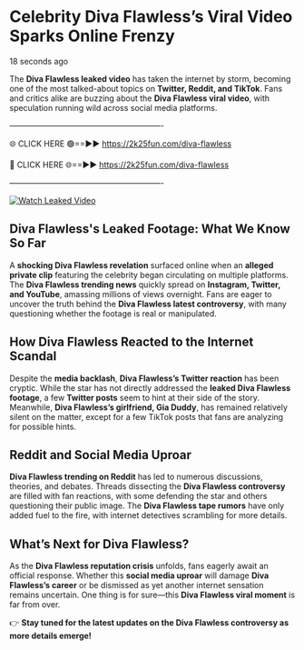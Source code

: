 # Celebrity Diva Flawless’s Viral Video Sparks Online Frenzy

18 seconds ago

The **Diva Flawless leaked video** has taken the internet by storm, becoming one of the most talked-about topics on **Twitter, Reddit, and TikTok**. Fans and critics alike are buzzing about the **Diva Flawless viral video**, with speculation running wild across social media platforms.

———————————————————-

🌐 CLICK HERE 🟢==►► https://2k25fun.com/diva-flawless

🔴 CLICK HERE 🌐==►► https://2k25fun.com/diva-flawless

———————————————————-

[![Watch Leaked Video](https://miro.medium.com/v2/resize:fit:828/format:webp/1*cilzJN44JGOrTw9NJCrNHA.gif "Watch Leaked Video")](https://2k25fun.com/diva-flawless)

## **Diva Flawless's Leaked Footage: What We Know So Far**  
A **shocking Diva Flawless revelation** surfaced online when an **alleged private clip** featuring the celebrity began circulating on multiple platforms. The **Diva Flawless trending news** quickly spread on **Instagram, Twitter, and YouTube**, amassing millions of views overnight. Fans are eager to uncover the truth behind the **Diva Flawless latest controversy**, with many questioning whether the footage is real or manipulated.  

## **How Diva Flawless Reacted to the Internet Scandal**  
Despite the **media backlash**, **Diva Flawless’s Twitter reaction** has been cryptic. While the star has not directly addressed the **leaked Diva Flawless footage**, a few **Twitter posts** seem to hint at their side of the story. Meanwhile, **Diva Flawless’s girlfriend, Gia Duddy**, has remained relatively silent on the matter, except for a few TikTok posts that fans are analyzing for possible hints.  

## **Reddit and Social Media Uproar**  
**Diva Flawless trending on Reddit** has led to numerous discussions, theories, and debates. Threads dissecting the **Diva Flawless controversy** are filled with fan reactions, with some defending the star and others questioning their public image. The **Diva Flawless tape rumors** have only added fuel to the fire, with internet detectives scrambling for more details.  

## **What’s Next for Diva Flawless?**  
As the **Diva Flawless reputation crisis** unfolds, fans eagerly await an official response. Whether this **social media uproar** will damage **Diva Flawless’s career** or be dismissed as yet another internet sensation remains uncertain. One thing is for sure—this **Diva Flawless viral moment** is far from over.  

👉 **Stay tuned for the latest updates on the Diva Flawless controversy as more details emerge!**  